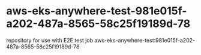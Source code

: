 # aws-eks-anywhere-test-981e015f-a202-487a-8565-58c25f19189d-78
repository for use with E2E test job aws-eks-anywhere-test:981e015f-a202-487a-8565-58c25f19189d-78
